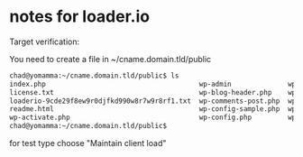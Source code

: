 # notes for loader.io

Target verification:

You need to create a file in ~/cname.domain.tld/public

```bash
chad@yomamma:~/cname.domain.tld/public$ ls
index.php                                      wp-admin              wp-content         wp-login.php      xmlrpc.php
license.txt                                    wp-blog-header.php    wp-cron.php        wp-mail.php
loaderio-9cde29f8ew9r0djfkd990w8r7w9r8rf1.txt  wp-comments-post.php  wp-includes        wp-settings.php
readme.html                                    wp-config-sample.php  wp-links-opml.php  wp-signup.php
wp-activate.php                                wp-config.php         wp-load.php        wp-trackback.php
chad@yomamma:~/cname.domain.tld/public$
```

for test type choose "Maintain client load"
